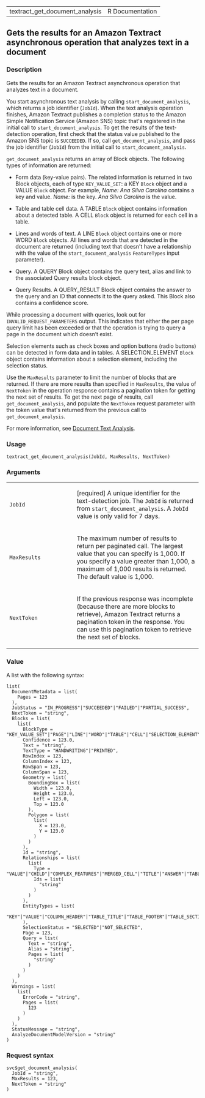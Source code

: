 <table style="width: 100%;">
<tbody>
<tr class="odd">
<td>textract_get_document_analysis</td>
<td style="text-align: right;">R Documentation</td>
</tr>
</tbody>
</table>

## Gets the results for an Amazon Textract asynchronous operation that analyzes text in a document

### Description

Gets the results for an Amazon Textract asynchronous operation that
analyzes text in a document.

You start asynchronous text analysis by calling
`start_document_analysis`, which returns a job identifier (`JobId`).
When the text analysis operation finishes, Amazon Textract publishes a
completion status to the Amazon Simple Notification Service (Amazon SNS)
topic that's registered in the initial call to
`start_document_analysis`. To get the results of the text-detection
operation, first check that the status value published to the Amazon SNS
topic is `SUCCEEDED`. If so, call `get_document_analysis`, and pass the
job identifier (`JobId`) from the initial call to
`start_document_analysis`.

`get_document_analysis` returns an array of Block objects. The following
types of information are returned:

-   Form data (key-value pairs). The related information is returned in
    two Block objects, each of type `KEY_VALUE_SET`: a KEY `Block`
    object and a VALUE `Block` object. For example, *Name: Ana Silva
    Carolina* contains a key and value. *Name:* is the key. *Ana Silva
    Carolina* is the value.

-   Table and table cell data. A TABLE `Block` object contains
    information about a detected table. A CELL `Block` object is
    returned for each cell in a table.

-   Lines and words of text. A LINE `Block` object contains one or more
    WORD `Block` objects. All lines and words that are detected in the
    document are returned (including text that doesn't have a
    relationship with the value of the `start_document_analysis`
    `FeatureTypes` input parameter).

-   Query. A QUERY Block object contains the query text, alias and link
    to the associated Query results block object.

-   Query Results. A QUERY\_RESULT Block object contains the answer to
    the query and an ID that connects it to the query asked. This Block
    also contains a confidence score.

While processing a document with queries, look out for
`INVALID_REQUEST_PARAMETERS` output. This indicates that either the per
page query limit has been exceeded or that the operation is trying to
query a page in the document which doesn’t exist.

Selection elements such as check boxes and option buttons (radio
buttons) can be detected in form data and in tables. A
SELECTION\_ELEMENT `Block` object contains information about a selection
element, including the selection status.

Use the `MaxResults` parameter to limit the number of blocks that are
returned. If there are more results than specified in `MaxResults`, the
value of `NextToken` in the operation response contains a pagination
token for getting the next set of results. To get the next page of
results, call `get_document_analysis`, and populate the `NextToken`
request parameter with the token value that's returned from the previous
call to `get_document_analysis`.

For more information, see [Document Text
Analysis](https://docs.aws.amazon.com/textract/latest/dg/how-it-works-analyzing.html).

### Usage

    textract_get_document_analysis(JobId, MaxResults, NextToken)

### Arguments

<table>
<colgroup>
<col style="width: 35%" />
<col style="width: 65%" />
</colgroup>
<tbody>
<tr class="odd">
<td><code id="textract_get_document_analysis_:_JobId">JobId</code></td>
<td><p>[required] A unique identifier for the text-detection job. The
<code>JobId</code> is returned from
<code>start_document_analysis</code>. A <code>JobId</code> value is only
valid for 7 days.</p></td>
</tr>
<tr class="even">
<td><code
id="textract_get_document_analysis_:_MaxResults">MaxResults</code></td>
<td><p>The maximum number of results to return per paginated call. The
largest value that you can specify is 1,000. If you specify a value
greater than 1,000, a maximum of 1,000 results is returned. The default
value is 1,000.</p></td>
</tr>
<tr class="odd">
<td><code
id="textract_get_document_analysis_:_NextToken">NextToken</code></td>
<td><p>If the previous response was incomplete (because there are more
blocks to retrieve), Amazon Textract returns a pagination token in the
response. You can use this pagination token to retrieve the next set of
blocks.</p></td>
</tr>
</tbody>
</table>

### Value

A list with the following syntax:

    list(
      DocumentMetadata = list(
        Pages = 123
      ),
      JobStatus = "IN_PROGRESS"|"SUCCEEDED"|"FAILED"|"PARTIAL_SUCCESS",
      NextToken = "string",
      Blocks = list(
        list(
          BlockType = "KEY_VALUE_SET"|"PAGE"|"LINE"|"WORD"|"TABLE"|"CELL"|"SELECTION_ELEMENT"|"MERGED_CELL"|"TITLE"|"QUERY"|"QUERY_RESULT"|"SIGNATURE"|"TABLE_TITLE"|"TABLE_FOOTER",
          Confidence = 123.0,
          Text = "string",
          TextType = "HANDWRITING"|"PRINTED",
          RowIndex = 123,
          ColumnIndex = 123,
          RowSpan = 123,
          ColumnSpan = 123,
          Geometry = list(
            BoundingBox = list(
              Width = 123.0,
              Height = 123.0,
              Left = 123.0,
              Top = 123.0
            ),
            Polygon = list(
              list(
                X = 123.0,
                Y = 123.0
              )
            )
          ),
          Id = "string",
          Relationships = list(
            list(
              Type = "VALUE"|"CHILD"|"COMPLEX_FEATURES"|"MERGED_CELL"|"TITLE"|"ANSWER"|"TABLE"|"TABLE_TITLE"|"TABLE_FOOTER",
              Ids = list(
                "string"
              )
            )
          ),
          EntityTypes = list(
            "KEY"|"VALUE"|"COLUMN_HEADER"|"TABLE_TITLE"|"TABLE_FOOTER"|"TABLE_SECTION_TITLE"|"TABLE_SUMMARY"|"STRUCTURED_TABLE"|"SEMI_STRUCTURED_TABLE"
          ),
          SelectionStatus = "SELECTED"|"NOT_SELECTED",
          Page = 123,
          Query = list(
            Text = "string",
            Alias = "string",
            Pages = list(
              "string"
            )
          )
        )
      ),
      Warnings = list(
        list(
          ErrorCode = "string",
          Pages = list(
            123
          )
        )
      ),
      StatusMessage = "string",
      AnalyzeDocumentModelVersion = "string"
    )

### Request syntax

    svc$get_document_analysis(
      JobId = "string",
      MaxResults = 123,
      NextToken = "string"
    )
